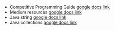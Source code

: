 <!-- # Competitive-Programming-A-Complete-Guide -->

- Competitive Programming Guide [google docs link](https://docs.google.com/document/d/1x8Ow0lpR6e6ERaWymcqeWat4jV8HSClk9it5c-KH3j8/edit#)
- Medium resources [google docs link](https://docs.google.com/document/d/11W3xlhBLXUR3g-6oQK9YYtZ-ZXbdeQnYqAcKxwx-DdA/edit#)
- Java string [google docs link](https://docs.google.com/document/d/1dDBI9PfW6b7AaVEenWduV-ohnmI0bMFHpvoAHdif4qY/edit)
- Java collections [google docs link](https://docs.google.com/document/d/1OyHvYephVerYYyV5ErKzHVBSTNabuizEMrzhXHJPz8w/edit)
